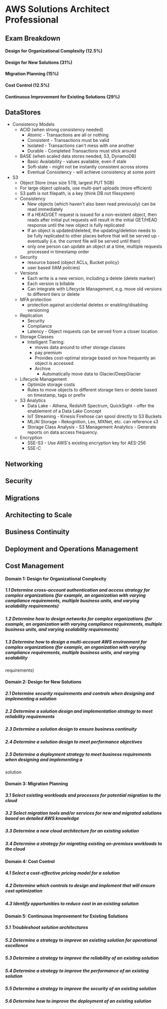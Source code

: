 # AWS Solutions Architect Professional

## Exam Breakdown
#### Design for Organizational Complexity (12.5%)
#### Design for New Solutions (31%)
#### Migration Planning (15%)
#### Cost Control (12.5%)
#### Continuous Improvement for Existing Solutions (29%)

## DataStores
- Consistency Models
	- ACID (when strong consistency needed)
		- Atomic - Transactions are all or nothing
		- Consistent - Transactions must be valid
		- Isolated - Transactions can't mess with one another
		- Durable - Completed Transactions must stick around
	- BASE (when scaled data stores needed, S3, DynamoDB)
		- Basic Availability - values available, even if stale
		- Soft-state - might not be instantly consistent across stores
		- Eventual Consistency - will achieve consistency at some point
- S3
	- Object Store (max size 5TB, largest PUT 5GB)
	- For large object uploads, use multi-part uploads (more efficient)
	- S3 path is not filepath, is a key (think DB not filesystem)
	- Consistency
		- New objects (which haven't also been read previously) can be read immediately
		- If a HEAD/GET request is issued for a non-existent object, then reads after initial put requests will result in the initial GET/HEAD response until the new object is fully replicated
		- If an object is updated/deleted, the updating/deletion needs to be fully replicated to other places before that will be served up - eventually (i.e. the current file will be served until then)
		- only one person can update an object at a time, multiple requests processed in timestamp order
	- Security
		- resource based (object ACLs, Bucket policy)
		- user based (IAM policies)
	- Versions
		- Each write is a new version, including a delete (delete marker)
		- Each version is billable
		- Can integrate with Lifecycle Management, e.g. move old versions to different tiers or delete
	- MFA protection 
		- protection against accidental deletes or enabling/disabling versioning
	- Replication
		- Security
		- Compliance
		- Latency - Object requests can be served from a closer location
	- Storage Classes
		- Intelligent Tiering: 
			- moves data around to other storage classes
			- pay premium
			- Provides cost-optimal storage based on how frequently an object is accessed
			- Archive
				- Automatically move data to Glacier/DeepGlacier
	- Lifecycle Management
		- Optimize storage costs
		- Rules to move objects to different storage tiers or delete based on timestamp, tags or prefix
	- S3 Analytics
		- Data Lake - Athena, Redshift Spectrum, QuickSight - offer the enablement of a Data Lake Concept
		- IoT Streaming - Kinesis Firehose can spool directly to S3 Buckets
		- ML/AI Storage - Rekognition, Lex, MXNet, etc. can reference s3
		- Storage Class Analysis - S3 Management Analytics - Generate reports on data access frequency.
	- Encryption
		- SSE-S3 - Use AWS's existing encryption key for AES-256
		- SSE-C
		
## Networking

## Security

## Migrations

## Architecting to Scale

## Business Continuity

## Deployment and Operations Management

## Cost Management




#### Domain 1: Design for Organizational Complexity
##### 1.1 Determine cross-account authentication and access strategy for complex organizations (for example, an organization with varying compliance requirements, multiple business units, and varying scalability requirements)
##### 1.2 Determine how to design networks for complex organizations (for example, an organization with varying compliance requirements, multiple business units, and varying scalability requirements)
##### 1.3 Determine how to design a multi-account AWS environment for complex organizations (for example, an organization with varying compliance requirements, multiple business units, and varying scalability
requirements)

#### Domain 2: Design for New Solutions
##### 2.1 Determine security requirements and controls when designing and implementing a solution
##### 2.2 Determine a solution design and implementation strategy to meet reliability requirements
##### 2.3 Determine a solution design to ensure business continuity
##### 2.4 Determine a solution design to meet performance objectives
##### 2.5 Determine a deployment strategy to meet business requirements when designing and implementing a
solution

#### Domain 3: Migration Planning
##### 3.1 Select existing workloads and processes for potential migration to the cloud
##### 3.2 Select migration tools and/or services for new and migrated solutions based on detailed AWS knowledge
##### 3.3 Determine a new cloud architecture for an existing solution
##### 3.4 Determine a strategy for migrating existing on-premises workloads to the cloud 

#### Domain 4: Cost Control
##### 4.1 Select a cost-effective pricing model for a solution
##### 4.2 Determine which controls to design and implement that will ensure cost optimization
##### 4.3 Identify opportunities to reduce cost in an existing solution

#### Domain 5: Continuous Improvement for Existing Solutions
##### 5.1 Troubleshoot solution architectures
##### 5.2 Determine a strategy to improve an existing solution for operational excellence
##### 5.3 Determine a strategy to improve the reliability of an existing solution
##### 5.4 Determine a strategy to improve the performance of an existing solution
##### 5.5 Determine a strategy to improve the security of an existing solution
##### 5.6 Determine how to improve the deployment of an existing solution




